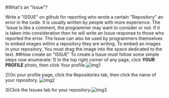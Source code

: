 #What's an "Issue"?
<html>
<body>
Write a "ISSUE" on github for reporting who wrote a certain "Repository" an error in the code. It is usually written by people with more experience. The 'Issue is like a comment, the programmer may want to consider or not. If it is taken into consideration then he will write an Issue response to those who reported the error.
The Issue can also be used by programmers themselves to embed images within a repository they are writing.
To embed an images in your repository, You must drag the image into the space dedicated to the text.
</body>
<body>
##How create an "ISSUE"
To create a Issue must follow some simple steps now enumerate:
</body>
</html>

<html>
<body>
1) In the top right corner of any page, click <b>YOUR PROFILE</b> photo, then click Your profile.<img src="https://help.github.com/assets/images/help/profile/top_right_avatar.png" alt="img1" />

2)On your profile page, click the Repositories tab, then click the name of your repository.
<img src="https://help.github.com/assets/images/help/profile/profile_repositories_tab.png" alt="img2" />

3)Click the Issues tab for your repository.<img size=200 src="https://help.github.com/assets/images/help/repository/repo-tabs-issues.png"  alt="img3" />


</html>
